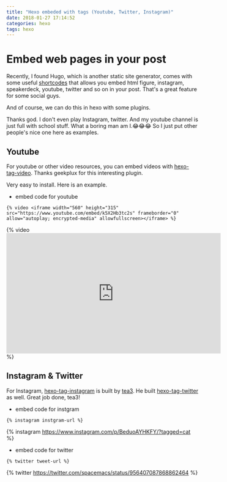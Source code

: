 ```yaml
---
title: "Hexo embeded with tags (Youtube, Twitter, Instagram)"
date: 2018-01-27 17:14:52
categories: hexo
tags: hexo
---
```


# Embed web pages in your post

Recently, I found Hugo, which is another static site generator, comes with some useful
[shortcodes](https://gohugo.io/content-management/shortcodes/) that allows you embed html figure, instagram,
speakerdeck, youtube, twitter and so on in your post. That's a great feature for some social guys.

And of course, we can do this in hexo with some plugins.

Thanks god. I don't even play Instagram, twitter. And my youtube channel is just full with school stuff. What a boring
man am I.😂😂😂 So I just put other people's nice one here as examples.

<!--more-->

## Youtube

For youtube or other video resources, you can embed videos with
[hexo-tag-video](https://github.com/geekplux/hexo-tag-video). Thanks geekplux for this interesting plugin.

Very easy to install. Here is an example.

- embed code for youtube

```
{% video <iframe width="560" height="315" src="https://www.youtube.com/embed/k5X2Hb3tc2s" frameborder="0" allow="autoplay; encrypted-media" allowfullscreen></iframe> %}
```

{% video <iframe width="560" height="315" src="https://www.youtube.com/embed/k5X2Hb3tc2s" frameborder="0" allow="autoplay; encrypted-media" allowfullscreen></iframe> %}

## Instagram & Twitter

For Instagram, [hexo-tag-instagram](https://github.com/tea3/hexo-tag-instagram) is built by
[tea3](https://github.com/tea3). He built [hexo-tag-twitter](https://github.com/tea3/hexo-tag-twitter) as well. Great
job done, tea3!

- embed code for instgram

```
{% instagram instgram-url %}
```

{% instagram https://www.instagram.com/p/BeduoAYHKFY/?tagged=cat %}

- embed code for twitter

```
{% twitter tweet-url %}
```

{% twitter https://twitter.com/spacemacs/status/956407087868862464 %}

